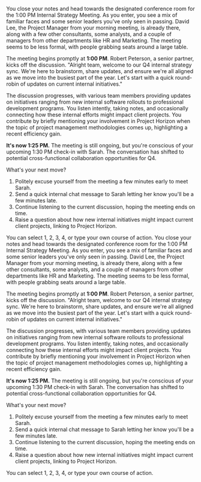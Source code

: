 You close your notes and head towards the designated conference room for the 1:00 PM Internal Strategy Meeting. As you enter, you see a mix of familiar faces and some senior leaders you've only seen in passing. David Lee, the Project Manager from your morning meeting, is already there, along with a few other consultants, some analysts, and a couple of managers from other departments like HR and Marketing. The meeting seems to be less formal, with people grabbing seats around a large table.

The meeting begins promptly at **1:00 PM**. Robert Peterson, a senior partner, kicks off the discussion. "Alright team, welcome to our Q4 internal strategy sync. We're here to brainstorm, share updates, and ensure we're all aligned as we move into the busiest part of the year. Let's start with a quick round-robin of updates on current internal initiatives."

The discussion progresses, with various team members providing updates on initiatives ranging from new internal software rollouts to professional development programs. You listen intently, taking notes, and occasionally connecting how these internal efforts might impact client projects. You contribute by briefly mentioning your involvement in Project Horizon when the topic of project management methodologies comes up, highlighting a recent efficiency gain.

**It's now 1:25 PM.** The meeting is still ongoing, but you're conscious of your upcoming 1:30 PM check-in with Sarah. The conversation has shifted to potential cross-functional collaboration opportunities for Q4.

What's your next move?

1.  Politely excuse yourself from the meeting a few minutes early to meet Sarah.
2.  Send a quick internal chat message to Sarah letting her know you'll be a few minutes late.
3.  Continue listening to the current discussion, hoping the meeting ends on time.
4.  Raise a question about how new internal initiatives might impact current client projects, linking to Project Horizon.

You can select 1, 2, 3, 4, or type your own course of action.
You close your notes and head towards the designated conference room for the 1:00 PM Internal Strategy Meeting. As you enter, you see a mix of familiar faces and some senior leaders you've only seen in passing. David Lee, the Project Manager from your morning meeting, is already there, along with a few other consultants, some analysts, and a couple of managers from other departments like HR and Marketing. The meeting seems to be less formal, with people grabbing seats around a large table.

The meeting begins promptly at **1:00 PM**. Robert Peterson, a senior partner, kicks off the discussion. "Alright team, welcome to our Q4 internal strategy sync. We're here to brainstorm, share updates, and ensure we're all aligned as we move into the busiest part of the year. Let's start with a quick round-robin of updates on current internal initiatives."

The discussion progresses, with various team members providing updates on initiatives ranging from new internal software rollouts to professional development programs. You listen intently, taking notes, and occasionally connecting how these internal efforts might impact client projects. You contribute by briefly mentioning your involvement in Project Horizon when the topic of project management methodologies comes up, highlighting a recent efficiency gain.

**It's now 1:25 PM.** The meeting is still ongoing, but you're conscious of your upcoming 1:30 PM check-in with Sarah. The conversation has shifted to potential cross-functional collaboration opportunities for Q4.

What's your next move?

1.  Politely excuse yourself from the meeting a few minutes early to meet Sarah.
2.  Send a quick internal chat message to Sarah letting her know you'll be a few minutes late.
3.  Continue listening to the current discussion, hoping the meeting ends on time.
4.  Raise a question about how new internal initiatives might impact current client projects, linking to Project Horizon.

You can select 1, 2, 3, 4, or type your own course of action.
